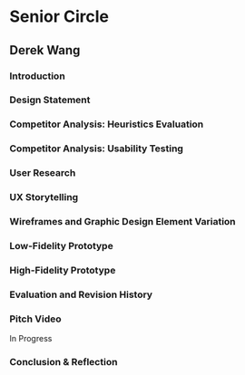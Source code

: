 # Senior Circle

## Derek Wang

### Introduction


### Design Statement

### Competitor Analysis: Heuristics Evaluation

### Competitor Analysis: Usability Testing

### User Research

### UX Storytelling

### Wireframes and Graphic Design Element Variation

### Low-Fidelity Prototype

### High-Fidelity Prototype

### Evaluation and Revision History

### Pitch Video

In Progress

### Conclusion & Reflection
